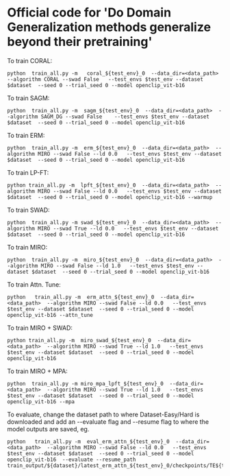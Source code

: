 # Official code for 'Do Domain Generalization methods generalize beyond their pretraining'

To train CORAL:

```
python  train_all.py -m   coral_${test_env}_0  --data_dir=<data_path>  --algorithm CORAL --swad False   --test_envs $test_env --dataset $dataset  --seed 0 --trial_seed 0 --model openclip_vit-b16
```

To train SAGM:

```
python  train_all.py -m  sagm_${test_env}_0  --data_dir=<data_path>  --algorithm SAGM_DG --swad False    --test_envs $test_env --dataset $dataset  --seed 0 --trial_seed 0 --model openclip_vit-b16
```

To train ERM:

```
python  train_all.py -m  erm_${test_env}_0  --data_dir=<data_path>  --algorithm MIRO --swad False --ld 0.0   --test_envs $test_env --dataset $dataset  --seed 0 --trial_seed 0 --model openclip_vit-b16
```

To train LP-FT:

```
python train_all.py -m  lpft_${test_env}_0  --data_dir=<data_path>  --algorithm MIRO --swad False --ld 0.0   --test_envs $test_env --dataset $dataset  --seed 0 --trial_seed 0 --model openclip_vit-b16 --warmup
```

To train SWAD:

```
python  train_all.py -m swad_${test_env}_0  --data_dir=<data_path>  --algorithm MIRO --swad True --ld 0.0   --test_envs $test_env --dataset $dataset  --seed 0 --trial_seed 0 --model openclip_vit-b16
```

To train MIRO:

```
python  train_all.py -m  miro_${test_env}_0  --data_dir=<data_path>  --algorithm MIRO --swad False --ld 1.0   --test_envs $test_env --dataset $dataset  --seed 0 --trial_seed 0 --model openclip_vit-b16
```

To train Attn. Tune:

```
python   train_all.py -m  erm_attn_${test_env}_0  --data_dir=<data_path>  --algorithm MIRO --swad False --ld 0.0   --test_envs $test_env --dataset $dataset  --seed 0 --trial_seed 0 --model openclip_vit-b16 --attn_tune
```

To train MIRO + SWAD:

```
python train_all.py -m  miro_swad_${test_env}_0  --data_dir=<data_path>  --algorithm MIRO --swad True --ld 1.0   --test_envs $test_env --dataset $dataset  --seed 0 --trial_seed 0 --model openclip_vit-b16
```

To train MIRO + MPA:

```
python  train_all.py -m miro_mpa_lpft_${test_env}_0  --data_dir=<data_path>  --algorithm MIRO --swad True --ld 1.0   --test_envs $test_env --dataset $dataset  --seed 0 --trial_seed 0 --model openclip_vit-b16 --mpa
```

 To evaluate, change the dataset path to where Dataset-Easy/Hard is downloaded and add an --evaluate flag and --resume flag to where the model outputs are saved, eg.

 ```
 python   train_all.py -m  eval_erm_attn_${test_env}_0  --data_dir=<data_path>  --algorithm MIRO --swad False --ld 0.0   --test_envs $test_env --dataset $dataset  --seed 0 --trial_seed 0 --model openclip_vit-b16  --evaluate --resume_path train_output/${dataset}/latest_erm_attn_${test_env}_0/checkpoints/TE${test_env}_best.pth
 ```

